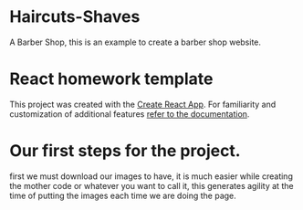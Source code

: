 # Haircuts-Shaves

A Barber Shop, this is an example to create a barber shop website.

# React homework template

This project was created with the [Create React App](https://github.com/facebook/create-react-app).
For familiarity and customization of additional features 
[refer to the documentation](https://facebook.github.io/create-react-app/docs/getting-started).


# Our first steps for the project.

first we must download our images to have, it is much easier while creating the mother code or whatever you want to call it, this generates agility at the time of putting the images each time we are doing the page.





